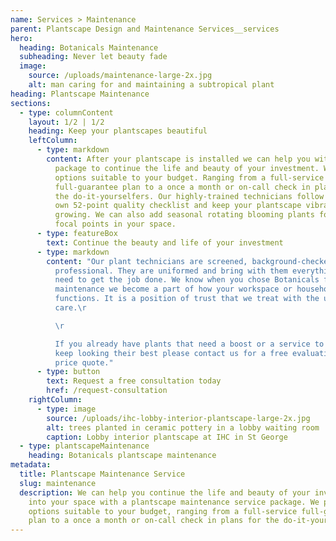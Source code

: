 ```yaml
---
name: Services > Maintenance
parent: Plantscape Design and Maintenance Services__services
hero:
  heading: Botanicals Maintenance
  subheading: Never let beauty fade
  image:
    source: /uploads/maintenance-large-2x.jpg
    alt: man caring for and maintaining a subtropical plant
heading: Plantscape Maintenance
sections:
  - type: columnContent
    layout: 1/2 | 1/2
    heading: Keep your plantscapes beautiful
    leftColumn:
      - type: markdown
        content: After your plantscape is installed we can help you with a service
          package to continue the life and beauty of your investment. We provide
          options suitable to your budget. Ranging from a full-service
          full-guarantee plan to a once a month or on-call check in plans for
          the do-it-yourselfers. Our highly-trained technicians follow our very
          own 52-point quality checklist and keep your plantscape vibrant and
          growing. We can also add seasonal rotating blooming plants for the
          focal points in your space.
      - type: featureBox
        text: Continue the beauty and life of your investment
      - type: markdown
        content: "Our plant technicians are screened, background-checked, and
          professional. They are uniformed and bring with them everything they
          need to get the job done. We know when you chose Botanicals for your
          maintenance we become a part of how your workspace or household
          functions. It is a position of trust that we treat with the utmost
          care.\r

          \r

          If you already have plants that need a boost or a service to
          keep looking their best please contact us for a free evaluation and
          price quote."
      - type: button
        text: Request a free consultation today
        href: /request-consultation
    rightColumn:
      - type: image
        source: /uploads/ihc-lobby-interior-plantscape-large-2x.jpg
        alt: trees planted in ceramic pottery in a lobby waiting room
        caption: Lobby interior plantscape at IHC in St George
  - type: plantscapeMaintenance
    heading: Botanicals plantscape maintenance
metadata:
  title: Plantscape Maintenance Service
  slug: maintenance
  description: We can help you continue the life and beauty of your investment
    into your space with a plantscape maintenance service package. We provide
    options suitable to your budget, ranging from a full-service full-guarantee
    plan to a once a month or on-call check in plans for the do-it-yourselfers.
---
```


